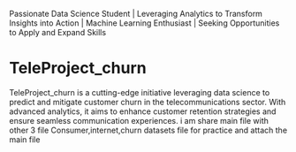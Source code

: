 Passionate Data Science Student | Leveraging Analytics to Transform Insights into Action | Machine Learning Enthusiast | Seeking Opportunities to Apply and Expand Skills
# TeleProject_churn
TeleProject_churn is a cutting-edge initiative leveraging data science to predict and mitigate customer churn in the telecommunications sector. With advanced analytics, it aims to enhance customer retention strategies and ensure seamless communication experiences.
i am share main file with other 3 file Consumer,internet,churn datasets file for practice  and attach the main file
